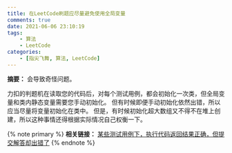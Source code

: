```yaml
---
title: 在LeetCode刷题应尽量避免使用全局变量
comments: true
date: 2021-06-06 23:10:19
tags:
    - 算法
    - LeetCode
categories:
    - [指尖飞舞, 算法, LeetCode]
---
```

__摘要：__
会导致奇怪问题。
<!-- more -->

力扣的判题机在读取您的代码后，对每个测试用例，都会初始化一次类，但全局变量和类内静态变量需要您手动初始化。
但有时候即便手动初始化依然出错，所以应当尽量将变量初始化在类中。
但是，有时候初始化超大数组又不得不在堆上创建，所以这种事情还得根据实际情况自己权衡一下。

{% note primary %}
__相关链接：__ [某些测试用例下，执行代码返回结果正确，但提交解答却出错了](https://support.leetcode-cn.com/hc/kb/article/1194344/)
{% endnote %}
